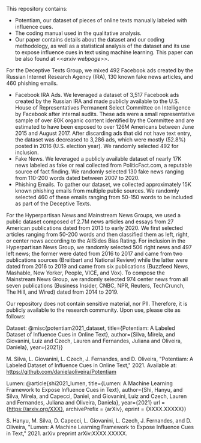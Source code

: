 This repository contains:
* Potentiam, our dataset of pieces of online texts manually labeled with influence cues.
* The coding manual used in the qualitative analysis.
* Our paper contains details about the dataset and our coding methodology, as well as a statistical analysis of the dataset and its use to expose influence cues in text using machine learning. This paper can be also found at <<*arxiv webpage*>>. 

For the Deceptive Texts Group, we mixed 492 Facebook ads created by the Russian Internet Research Agency (IRA), 130 known fake news articles, and 460 phishing emails. 
* Facebook IRA Ads. We leveraged a dataset of 3,517 Facebook ads created by the Russian IRA and made publicly available to the U.S. House of Representatives Permanent Select Committee on Intelligence  by Facebook after internal audits. These ads were a small representative sample of over 80K organic content identified by the Committee and are estimated to have been exposed to over 126M Americans between June 2015 and August 2017. After discarding ads that did not have text entry, the dataset was decreased to 3,286 ads, which were mostly (52.8%) posted in 2016 (U.S. election year). We randomly selected 492 for inclusion. 
* Fake News. We leveraged a publicly available dataset of nearly 17K news labeled as fake or real collected from PoliticFact.com, a reputable source of fact finding. We randomly selected 130 fake news ranging from 110-200 words dated between 2007 to 2020. 
* Phishing Emails. To gather our dataset, we collected approximately 15K known phishing emails from multiple public sources. We randomly selected 460 of these emails ranging from 50-150 words to be included as part of the Deceptive Texts.

For the Hyperpartisan News and Mainstream News Groups, we used a public dataset composed of 2.7M news articles and essays from 27 American publications dated from 2013 to early 2020. We first selected articles ranging from 50-200 words and then classified them as left, right, or center news according to the AllSides Bias Rating. For inclusion in the Hyperpartisan News Group, we randomly selected 506 right news and 497 left news; the former were dated from 2016 to 2017 and came from two publications sources (Breitbart and National Review) while the latter were dated from 2016 to 2019 and came from six publications (Buzzfeed News, Mashable, New Yorker, People, VICE, and Vox). To compose the Mainstream News Group, we randomly selected 974 center news from all seven publications (Business Insider, CNBC, NPR, Reuters, TechCrunch, The Hill, and Wired) dated from 2014 to 2019.

Our repository does not contain sensitive material, nor PII. Therefore, it is publicly available to the research community. Upon use, please cite as follows:

Dataset: 
@misc{potentiam2021_dataset, 
title={Potentiam: A Labeled Dataset of Influence Cues in Online Text}, 
author={Silva, Mirela, and Giovanini, Luiz and Czech, Lauren and Fernandes, Juliana and Oliveira, Daniela}, 
year={2021}}

M. Silva, L. Giovanini, L. Czech, J. Fernandes, and D. Oliveira, "Potentiam: A Labeled Dataset of Influence Cues in Online Text," 2021. Available at: https://github.com/danielaoliveira/Potentiam

Lumen: 
@article{shi2021_lumen, 
title={Lumen: A Machine Learning Framework to Expose Influence Cues in Text}, 
author={Shi, Hanyu, and Silva, Mirela, and Capecci, Daniel, and Giovanini, Luiz and Czech, Lauren and Fernandes, Juliana and Oliveira, Daniela}, 
year={2021}
url = {https://arxiv.org/XXX},
archivePrefix = {arXiv},
eprint = {XXXX.XXXXX}}

S. Hanyu, M. Silva, D. Capecci, L. Giovanini, L. Czech, J. Fernandes, and D. Oliveira, "Lumen: A Machine Learning Framework to Expose Influence Cues in Text," 2021. arXiv preprint arXiv:XXXX.XXXXX.
